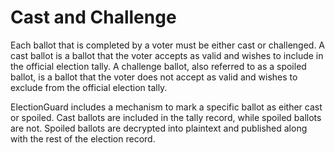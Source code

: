 # Cast and Challenge

Each ballot that is completed by a voter must be either cast or challenged. A cast ballot is a ballot that the voter accepts as valid and wishes to include in the official election tally. A challenge ballot, also referred to as a spoiled ballot, is a ballot that the voter does not accept as valid and wishes to exclude from the official election tally.

ElectionGuard includes a mechanism to mark a specific ballot as either cast or spoiled. Cast ballots are included in the tally record, while spoiled ballots are not. Spoiled ballots are decrypted into plaintext and published along with the rest of the election record.